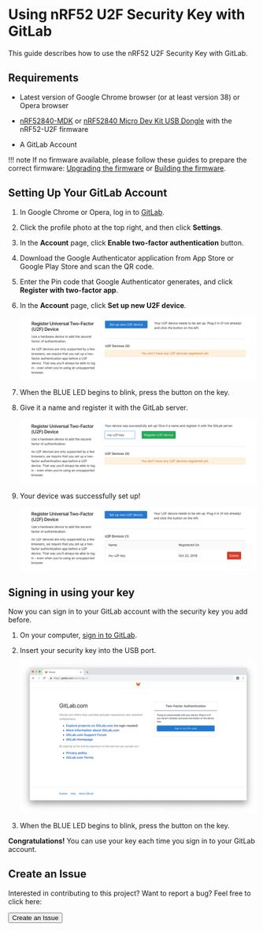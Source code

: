 # Using nRF52 U2F Security Key with GitLab

This guide describes how to use the nRF52 U2F Security Key with GitLab.

## Requirements

* Latest version of Google Chrome browser (or at least version 38) or Opera browser

* [nRF52840-MDK](https://store.makerdiary.com/collections/frontpage/products/nrf52840-mdk-iot-development-kit) or [nRF52840 Micro Dev Kit USB Dongle](https://store.makerdiary.com/collections/frontpage/products/nrf52840-mdk-usb-dongle) with the nRF52-U2F firmware

* A GitLab Account

!!! note
	If no firmware available, please follow these guides to prepare the correct firmware: [Upgrading the firmware](../upgrading/) or [Building the firmware](../building).

## Setting Up Your GitLab Account

1. In Google Chrome or Opera, log in to [GitLab](https://gitlab.com).

2. Click the profile photo at the top right, and then click **Settings**.

3. In the **Account** page, click **Enable two-factor authentication** button.

4. Download the Google Authenticator application from App Store or Google Play Store and scan the QR code.

5. Enter the Pin code that Google Authenticator generates, and click **Register with two-factor app**.

6. In the **Account** page, click **Set up new U2F device**.

	![](images/register-u2f-key-with-gitlab-1.png)

7. When the BLUE LED begins to blink, press the button on the key.

8. Give it a name and register it with the GitLab server.

	![](images/register-u2f-key-with-gitlab-2.png)

9. Your device was successfully set up!

	![](images/register-u2f-key-with-gitlab-3.png)


## Signing in using your key

Now you can sign in to your GitLab account with the security key you add before.

1. On your computer, [sign in to GitLab](https://gitlab.com/users/sign_in). 

2. Insert your security key into the USB port.
   
	![](images/sign-in-to-gitlab-with-u2f.png)

3. When the BLUE LED begins to blink, press the button on the key.


**Congratulations!** You can use your key each time you sign in to your GitLab account.

## Create an Issue

Interested in contributing to this project? Want to report a bug? Feel free to click here:

<a href="https://github.com/makerdiary/nrf52-u2f/issues/new"><button data-md-color-primary="marsala"><i class="fa fa-github"></i> Create an Issue</button></a>